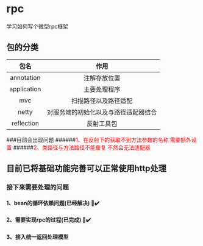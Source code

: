 # rpc

学习如何写个微型rpc框架

## 包的分类

| 包名 | 作用
| :-----:| :----:
| annotation | 注解存放位置
| application | 主要处理程序
| mvc |扫描路径以及路径适配
| netty|对服务端的初始化以及与路径适配器结合
| reflection| 反射工具包

###目前会出现问题
######<font color="red">1、在反射下的获取不到方法参数的名称 需要额外设置</font>
######<font color="red">2、类路径与方法路径不能重复 不然会无法适配器</font>

## 目前已将基础功能完善可以正常使用http处理

### 接下来需要处理的问题

#### 1、bean的循环依赖问题(已经解决) 🐶✔️

#### 2、需要实现rpc的过程(已完成) 🐶✔️

#### 3、接入统一返回处理模型

